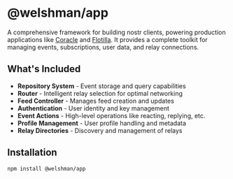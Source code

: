 # @welshman/app

A comprehensive framework for building nostr clients, powering production applications like [Coracle](https://coracle.social) and [Flotilla](https://flotilla.social). It provides a complete toolkit for managing events, subscriptions, user data, and relay connections.

## What's Included

- **Repository System** - Event storage and query capabilities
- **Router** - Intelligent relay selection for optimal networking
- **Feed Controller** - Manages feed creation and updates
- **Authentication** - User identity and key management
- **Event Actions** - High-level operations like reacting, replying, etc.
- **Profile Management** - User profile handling and metadata
- **Relay Directories** - Discovery and management of relays

## Installation

```bash
npm install @welshman/app
```
